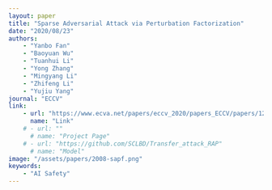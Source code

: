 ```yaml
---
layout: paper
title: "Sparse Adversarial Attack via Perturbation Factorization"
date: "2020/08/23"
authors: 
    - "Yanbo Fan"
    - "Baoyuan Wu"
    - "Tuanhui Li"
    - "Yong Zhang"
    - "Mingyang Li"
    - "Zhifeng Li"
    - "Yujiu Yang"
journal: "ECCV"
link:
    - url: "https://www.ecva.net/papers/eccv_2020/papers_ECCV/papers/123670035.pdf"
      name: "Link"
    # - url: ""
      # name: "Project Page"
    # - url: "https://github.com/SCLBD/Transfer_attack_RAP"
      # name: "Model"
image: "/assets/papers/2008-sapf.png"
keywords:
    - "AI Safety"
---
```


<!-- 
Speech Technology  
Generative AI 
Multimodal AI  
Embodied Intelligence 
AI Safety  
Medical AI 
Data Intelligence-->